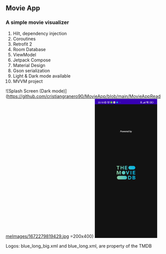 ## Movie App
### A simple movie visualizer

1. Hilt, dependency injection
2. Coroutines
3. Retrofit 2
4. Room Database
5. ViewModel
6. Jetpack Compose
7. Material Design
8. Gson serialization
9. Light & Dark mode available
10. MVVM project

![Splash Screen (Dark mode)](https://github.com/cristiangranero90/MovieApp/blob/main/MovieAppReadmeImages/1672279819429.jpg =200x400)
<img src="https://github.com/cristiangranero90/MovieApp/blob/main/MovieAppReadmeImages/1672279819429.jpg" alt="drawing" width="200"/>

Logos: blue_long_big.xml and blue_long.xml, are property of the TMDB

